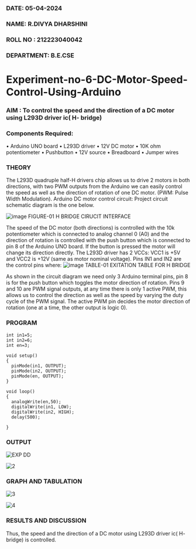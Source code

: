 ###  DATE: 05-04-2024 
###  NAME: R.DIVYA DHARSHINI
###  ROLL NO : 212223040042
###  DEPARTMENT: B.E.CSE
# Experiment-no-6-DC-Motor-Speed-Control-Using-Arduino
### AIM : To control the speed and the direction of a DC motor using L293D driver ic( H- bridge)

### Components Required:
•	Arduino UNO board
•	L293D driver
•	12V DC motor
•	10K ohm potentiometer
•	Pushbutton
•	12V source
•	Breadboard
•	Jumper wires
### THEORY 
The L293D quadruple half-H drivers chip allows us to drive 2 motors in both directions, with two PWM outputs from the Arduino we can easily control the speed as well as the direction of rotation of one DC motor. (PWM: Pulse Width Modulation).
Arduino DC motor control circuit:
Project circuit schematic diagram is the one below.

![image](https://user-images.githubusercontent.com/36288975/167763051-b230c183-afc5-46f2-ba95-0f95e10dd6c9.png)
FIGURE-01 H BRIDGE CIRUCIT INTERFACE 
 
The speed of the DC motor (both directions) is controlled with the 10k potentiometer which is connected to analog channel 0 (A0) and the direction of rotation is controlled with the push button which is connected to pin 8 of the Arduino UNO board. If the button is pressed the motor will change its direction directly.
The L293D driver has 2 VCCs: VCC1 is +5V and VCC2 is +12V (same as motor nominal voltage). Pins IN1 and IN2 are the control pins where:
![image](https://user-images.githubusercontent.com/36288975/167763120-1421c2c5-8381-49eb-b376-03f6e1113b7a.png)
TABLE-01 EXITATION TABLE FOR H BRIDGE 

As shown in the circuit diagram we need only 3 Arduino terminal pins, pin 8 is for the push button which toggles the motor direction of rotation. Pins 9 and 10 are PWM signal outputs, at any time there is only 1 active PWM, this allows us to control the direction as well as the speed by varying the duty cycle of the PWM signal. The active PWM pin decides the motor direction of rotation (one at a time, the other output is logic 0).

### PROGRAM 
```
int in1=5;
int in2=6;
int en=3;

void setup()
{
  pinMode(in1, OUTPUT);
  pinMode(in2, OUTPUT);
  pinMode(en, OUTPUT);
}

void loop()
{
  analogWrite(en,50);
  digitalWrite(in1, LOW);
  digitalWrite(in2, HIGH);
  delay(500);
  
}
```

### OUTPUT
![EXP DD](https://github.com/DIVYADHARSHINI-08/Experiment-no-7-DC-Motor-Speed-Control-Using-Arduino/assets/145210448/379d8aae-4c8e-4b68-8aae-c8925c14f714)

![2](https://github.com/DIVYADHARSHINI-08/Experiment-no-7-DC-Motor-Speed-Control-Using-Arduino/assets/145210448/0811ca8e-63bf-4465-beaa-bf0d81c5c6ef)

### GRAPH AND TABULATION

![3](https://github.com/DIVYADHARSHINI-08/Experiment-no-7-DC-Motor-Speed-Control-Using-Arduino/assets/145210448/edad0839-8b30-4d04-b923-45ada7e5ea19)

![4](https://github.com/DIVYADHARSHINI-08/Experiment-no-7-DC-Motor-Speed-Control-Using-Arduino/assets/145210448/9e327594-f206-4d79-8ba9-9d559be687fd) 

### RESULTS AND DISCUSSION 

Thus, the speed and the direction of a DC motor using L293D driver ic( H- bridge) is controlled.
